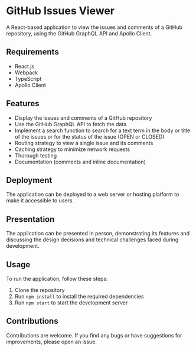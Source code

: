 # GitHub Issues Viewer

A React-based application to view the issues and comments of a GitHub repository, using the GitHub GraphQL API and Apollo Client.

## Requirements

- React.js
- Webpack
- TypeScript
- Apollo Client

## Features

- Display the issues and comments of a GitHub repository
- Use the GitHub GraphQL API to fetch the data
- Implement a search function to search for a text term in the body or title of the issues or for the status of the issue (OPEN or CLOSED)
- Routing strategy to view a single issue and its comments
- Caching strategy to minimize network requests
- Thorough testing
- Documentation (comments and inline documentation)

## Deployment

The application can be deployed to a web server or hosting platform to make it accessible to users.

## Presentation

The application can be presented in person, demonstrating its features and discussing the design decisions and technical challenges faced during development.

## Usage

To run the application, follow these steps:

1. Clone the repository
2. Run `npm install` to install the required dependencies
3. Run `npm start` to start the development server

## Contributions

Contributions are welcome. If you find any bugs or have suggestions for improvements, please open an issue.
